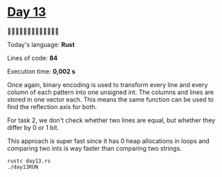 # [Day 13](https://adventofcode.com/2023/day/13) 
:gift::gift::gift::gift::gift::gift::gift::gift::gift::gift::gift::gift::gift:

Today's language: **Rust**

Lines of code: **84**

Execution time: **0,002 s**

Once again, binary encoding is used to transform every line and every column of each pattern into one unsigned int.
The columns and lines are stored in one vector each. This means the same function can be used to find the reflection axis for both.

For task 2, we don't check whether two lines are equal, but whether they differ by 0 or 1 bit.

This approach is super fast since it has 0 heap allocations in loops and comparing two ints is way faster than comparing two strings.

```shell
rustc day13.rs
./day13RUN
```

<!-- binary encoding ftw -->
